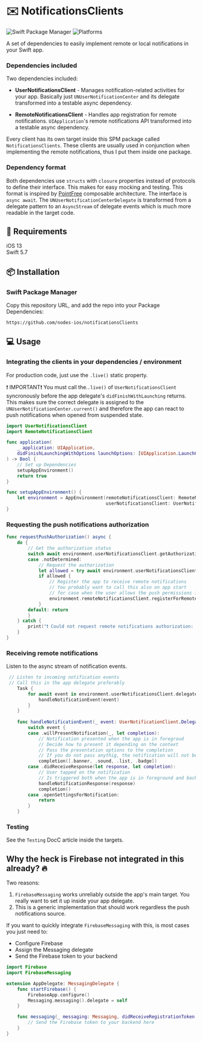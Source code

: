 # ✉️️ NotificationsClients
![Swift Package Manager](https://img.shields.io/badge/Swift_Package_Manager-compatible-orange) ![Platforms](https://img.shields.io/badge/platforms-iOS%20-lightgrey.svg)

A set of dependencies to easily implement remote or local notifications in your Swift app. 

### Dependencies included
Two dependencies included:
- **UserNotificationsClient** - Manages notification-related activities for your app. Basically just `UNUserNotificationCenter` and its delegate transformed into a testable async dependency.

- **RemoteNotificationsClient** - Handles app registration for remote notifications. `UIApplication`'s remote notifications API transformed into a testable async dependency.

Every client has its own target inside this SPM package called `NotificationsClients`. These clients are usually used in conjunction when implementing the remote notifications, thus I put them inside one package.

### Dependency format
Both dependencies use `structs` with `closure` properties instead of protocols to define their interface. This makes for easy mocking and testing. This format is inspired by [PointFree](https://www.pointfree.co/) composable architecture. 
The interface is `async await`. The `UNUserNotificationCenterDelegate` is transformed from a delegate pattern to an `AsyncStream` of delegate events which is much more readable in the target code. 

## 📝 Requirements

iOS 13  
Swift 5.7

## 📦 Installation

### Swift Package Manager
Copy this repository URL, and add the repo into your Package Dependencies:
```
https://github.com/nodes-ios/notificationsClients
```

## 💻 Usage

### Integrating the clients in your dependencies / environment
For production code, just use the `.live()` static property. 

❗️ IMPORTANT❗️
 You must call the.`.live()`  of `UserNotificationsClient` syncronously before the app delegate's `didFinishWithLaunching` returns. This makes sure the correct delegate is assigned to the `UNUserNotificationCenter.current()` and therefore the app can react to push notifications when opened from suspended state. 
```swift
import UserNotificationsClient
import RemoteNotificationsClient

func application(
    _ application: UIApplication,
    didFinishLaunchingWithOptions launchOptions: [UIApplication.LaunchOptionsKey: Any]? = nil
) -> Bool {
    // Set up Dependencies
    setupAppEnvironment()
    return true
}

func setupAppEnvironment() {
    let environment = AppEnvironment(remoteNotificationsClient: RemoteNotificationsClient.live(),
                                     userNotificationsClient: UserNotificationsClient.live())
}
```

### Requesting the push notifications authorization
```swift
func requestPushAuthorization() async {
    do {
        // Get the authorization status
        switch await environment.userNotificationsClient.getAuthorizationStatus() {
        case .notDetermined:
            // Request the authorization
            let allowed = try await environment.userNotificationsClient.requestAuthorization([.alert, .badge, .sound])
            if allowed {
                // Register the app to receive remote notifications
                // You probably want to call this also on app start
                // for case when the user allows the push permissions in the iOS settings
                environment.remoteNotificationsClient.registerForRemoteNotifications()
            }
        default: return
        }
    } catch {
        print("❗️ Could not request remote notifications authorization: \(error)")
    }
}
```

### Receiving remote notifications
Listen to the async stream of notification events. 
```swift
 // Listen to incoming notification events
 // Call this in the app delegate preferably
    Task {
        for await event in environment.userNotificationsClient.delegate() {
            handleNotificationEvent(event)
        }
    }
    
    func handleNotificationEvent(_ event: UserNotificationClient.DelegateEvent) {
        switch event {
        case .willPresentNotification(_, let completion):
            // Notification presented when the app is in foregroud
            // Decide how to present it depending on the context
            // Pass the presentation options to the completion
            // If you do not pass anythig, the notification will not be presented
            completion([.banner, .sound, .list, .badge])
        case .didReceiveResponse(let response, let completion):
            // User tapped on the notification
            // Is triggered both when the app is in foreground and background
            handleNotificationResponse(response)
            completion()
        case .openSettingsForNotification:
            return
        }
    }
```
### Testing
See the `Testing` DocC article inside the targets.


## Why the heck is Firebase not integrated in this already? 🔥
Two reasons: 
1. `FirebaseMessaging` works unreliably outside the app's main target. You really want to set it up inside your app delegate. 
2. This is a generic implementation that should work regardless the push notifications source.

If you want to quickly integrate `FirebaseMessaging` with this, is most cases you just need to: 
- Configure Firebase
- Assign the Messaging delegate
- Send the Firebase token to your backend

```swift
import Firebase
import FirebaseMessaging

extension AppDelegate: MessagingDelegate {
    func startFirebase() {
        FirebaseApp.configure()
        Messaging.messaging().delegate = self
    }

    func messaging(_ messaging: Messaging, didReceiveRegistrationToken fcmToken: String?) {
        // Send the Firebase token to your backend here
    }
}
```









